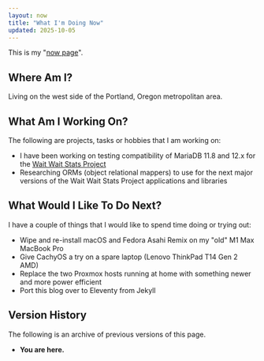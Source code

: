 ```yaml
---
layout: now
title: "What I'm Doing Now"
updated: 2025-10-05
---
```


This is my "[now page](https://nownownow.com/about)".

## Where Am I?

Living on the west side of the Portland, Oregon metropolitan area.

## What Am I Working On?

The following are projects, tasks or hobbies that I am working on:

* I have been working on testing compatibility of MariaDB 11.8 and 12.x for the [Wait Wait Stats Project](https://stats.wwdt.me/)
* Researching ORMs (object relational mappers) to use for the next major versions of the Wait Wait Stats Project applications and libraries

## What Would I Like To Do Next?

I have a couple of things that I would like to spend time doing or trying out:

* Wipe and re-install macOS and Fedora Asahi Remix on my "old" M1 Max MacBook Pro
* Give CachyOS a try on a spare laptop (Lenovo ThinkPad T14 Gen 2 AMD)
* Replace the two Proxmox hosts running at home with something newer and more power efficient
* Port this blog over to Eleventy from Jekyll

## Version History

The following is an archive of previous versions of this page.

* **You are here.**
